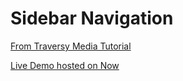 # Sidebar Navigation

[From Traversy Media Tutorial](https://youtu.be/wpGNFGqNfdU)

[Live Demo hosted on Now](https://responsive-sidebar-tpujodxeog.now.sh)